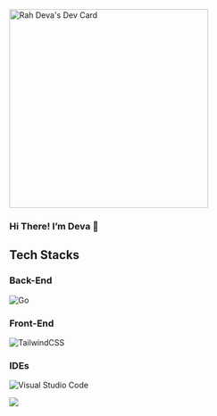 <div align="left">
  <a href="https://app.daily.dev/rahdeva"><img src="https://api.daily.dev/devcards/v2/VqOAGUtOGoWVLcQPE7PmP.png?type=default&r=ev1" width="356" alt="Rah Deva's Dev Card"/></a>
</div>

### Hi There! I’m Deva 👋
## Tech Stacks
### Back-End
![Go](https://img.shields.io/badge/go-%2300ADD8.svg?style=for-the-badge&logo=go&logoColor=white)

### Front-End
![TailwindCSS](https://img.shields.io/badge/tailwindcss-%2338B2AC.svg?style=for-the-badge&logo=tailwind-css&logoColor=white)

### IDEs
![Visual Studio Code](https://img.shields.io/badge/Visual%20Studio%20Code-0078d7.svg?style=for-the-badge&logo=visual-studio-code&logoColor=white)  

[![](https://visitcount.itsvg.in/api?id=rahdeva&icon=0&color=0)](https://visitcount.itsvg.in)
